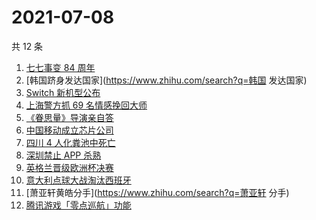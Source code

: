 # 2021-07-08

共 12 条

<!-- BEGIN ZHIHUSEARCH -->
<!-- 最后更新时间 Thu Jul 08 2021 11:08:52 GMT+0800 (China Standard Time) -->
1. [七七事变 84 周年](https://www.zhihu.com/search?q=七七事变)
1. [韩国跻身发达国家](https://www.zhihu.com/search?q=韩国 发达国家)
1. [Switch 新机型公布](https://www.zhihu.com/search?q=switch)
1. [上海警方抓 69 名情感挽回大师](https://www.zhihu.com/search?q=情感挽回)
1. [《眷思量》导演亲自答](https://www.zhihu.com/search?q=眷思量)
1. [中国移动成立芯片公司](https://www.zhihu.com/search?q=中国移动)
1. [四川 4 人化粪池中死亡](https://www.zhihu.com/search?q=化粪池坠亡)
1. [深圳禁止 APP 杀熟](https://www.zhihu.com/search?q=大数据杀熟)
1. [英格兰晋级欧洲杯决赛](https://www.zhihu.com/search?q=英格兰队)
1. [意大利点球大战淘汰西班牙](https://www.zhihu.com/search?q=意大利队)
1. [萧亚轩黄皓分手](https://www.zhihu.com/search?q=萧亚轩 分手)
1. [腾讯游戏「零点巡航」功能](https://www.zhihu.com/search?q=腾讯游戏)
<!-- END ZHIHUSEARCH -->
